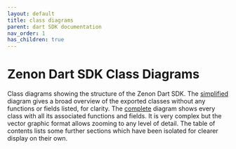 ```yaml
---
layout: default
title: class diagrams
parent: dart SDK documentation
nav_order: 1
has_children: true
---
```

# Zenon Dart SDK Class Diagrams

Class diagrams showing the structure of the Zenon Dart SDK. The [simplified](simplified.md) diagram gives a broad overview of the exported classes without any functions or fields listed, for clarity. The [complete](complete.md) diagram shows every class with all its associated functions and fields. It is very complex but the vector graphic format allows zooming to any level of detail. The table of contents lists some further sections which have been isolated for clearer display on their own.